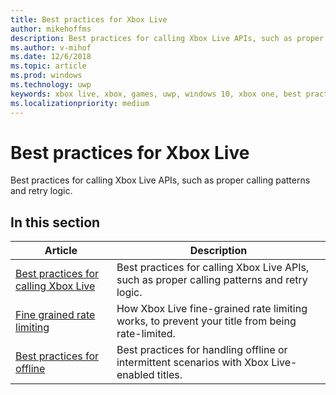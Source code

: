 ```yaml
---
title: Best practices for Xbox Live
author: mikehoffms
description: Best practices for calling Xbox Live APIs, such as proper calling patterns and retry logic.
ms.author: v-mihof
ms.date: 12/6/2018
ms.topic: article
ms.prod: windows
ms.technology: uwp
keywords: xbox live, xbox, games, uwp, windows 10, xbox one, best practices
ms.localizationpriority: medium
---
```


# Best practices for Xbox Live

Best practices for calling Xbox Live APIs, such as proper calling patterns and retry logic.


## In this section

| Article | Description |
|---------|-------------|
| [Best practices for calling Xbox Live](best-practices-for-calling-xbox-live.md) | Best practices for calling Xbox Live APIs, such as proper calling patterns and retry logic. |
| [Fine grained rate limiting](fine-grained-rate-limiting.md) | How Xbox Live fine-grained rate limiting works, to prevent your title from being rate-limited. |
| [Best practices for offline](best-practices-for-offline.md) | Best practices for handling offline or intermittent scenarios with Xbox Live-enabled titles. |
